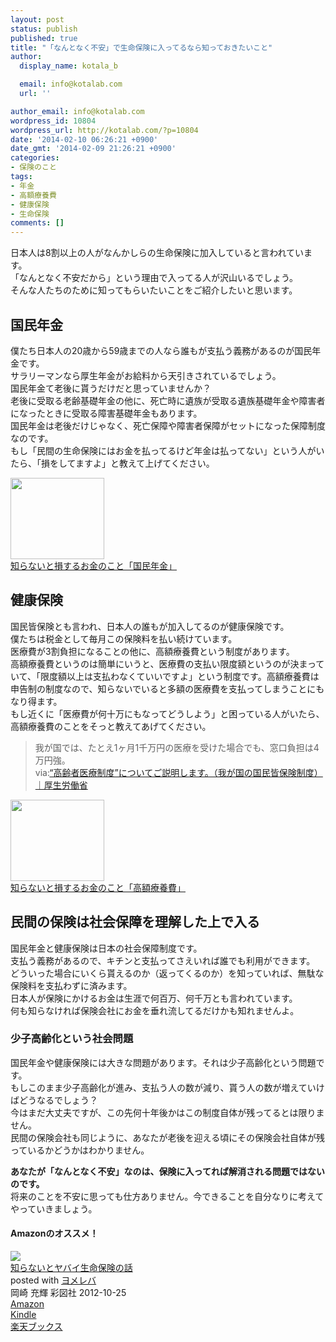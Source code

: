 ```yaml
---
layout: post
status: publish
published: true
title: "「なんとなく不安」で生命保険に入ってるなら知っておきたいこと"
author:
  display_name: kotala_b

  email: info@kotalab.com
  url: ''

author_email: info@kotalab.com
wordpress_id: 10804
wordpress_url: http://kotalab.com/?p=10804
date: '2014-02-10 06:26:21 +0900'
date_gmt: '2014-02-09 21:26:21 +0900'
categories:
- 保険のこと
tags:
- 年金
- 高額療養費
- 健康保険
- 生命保険
comments: []
---
```

<p>日本人は8割以上の人がなんかしらの生命保険に加入していると言われています。<br />
「なんとなく不安だから」という理由で入ってる人が沢山いるでしょう。<br />
そんな人たちのために知ってもらいたいことをご紹介したいと思います。<br />
<!--more--></p>
<h2>国民年金</h2>
<p>僕たち日本人の20歳から59歳までの人なら誰もが支払う義務があるのが国民年金です。<br />
サラリーマンなら厚生年金がお給料から天引きされているでしょう。<br />
国民年金て老後に貰うだけだと思っていませんか？<br />
老後に受取る老齢基礎年金の他に、死亡時に遺族が受取る遺族基礎年金や障害者になったときに受取る障害基礎年金もあります。<br />
国民年金は老後だけじゃなく、死亡保障や障害者保障がセットになった保障制度なのです。<br />
もし「民間の生命保険にはお金を払ってるけど年金は払ってない」という人がいたら、「損をしてますよ」と教えて上げてください。</p>
<div class="shht">
<div class="shhtimg"><a href="http://kotalab.com/money-nenkin" target="_blank"><img src="http://kotalab.com/wp-content/uploads/money-nenkin_140208-546x361.jpg" alt="" width="150" height="130" /></a></div>
<div class="shhttext"><a href="http://kotalab.com/money-nenkin" target="_blank">知らないと損するお金のこと「国民年金」</a><span class="removed_link" title="http://b.hatena.ne.jp/entry/http://kotalab.com/money-nenkin"><img border="0" src="http://b.hatena.ne.jp/entry/image/http://kotalab.com/money-nenkin" alt="" /></span></div>
</div>
<div class="clear"></div>
<h2>健康保険</h2>
<p>国民皆保険とも言われ、日本人の誰もが加入してるのが健康保険です。<br />
僕たちは税金として毎月この保険料を払い続けています。<br />
医療費が3割負担になることの他に、高額療養費という制度があります。<br />
高額療養費というのは簡単にいうと、医療費の支払い限度額というのが決まっていて、「限度額以上は支払わなくていいですよ」という制度です。高額療養費は申告制の制度なので、知らないでいると多額の医療費を支払ってしまうことにもなり得ます。<br />
もし近くに「医療費が何十万にもなってどうしよう」と困っている人がいたら、高額療養費のことをそっと教えてあげてください。</p>
<blockquote><p>我が国では、たとえ1ヶ月1千万円の医療を受けた場合でも、窓口負担は4万円強。<br />
via:<a href="http://www.mhlw.go.jp/bunya/shakaihosho/iryouseido01/info02d-23.html" target="_blank">&ldquo;高齢者医療制度&rdquo;についてご説明します。（我が国の国民皆保険制度）｜厚生労働省</a><a href="http://b.hatena.ne.jp/entry/http://www.mhlw.go.jp/bunya/shakaihosho/iryouseido01/info02d-23.html" target="_blank"><img border="0" src="http://b.hatena.ne.jp/entry/image/http://www.mhlw.go.jp/bunya/shakaihosho/iryouseido01/info02d-23.html" alt="" /></a></p></blockquote>
<div class="shht">
<div class="shhtimg"><a href="http://kotalab.com/money-kougakuryoyohi" target="_blank"><img src="http://kotalab.com/wp-content/uploads/money_130719-448x336.jpg" alt="" width="150" height="130" /></a></div>
<div class="shhttext"><a href="http://kotalab.com/money-kougakuryoyohi" target="_blank">知らないと損するお金のこと「高額療養費」</a><span class="removed_link" title="http://b.hatena.ne.jp/entry/http://kotalab.com/money-kougakuryoyohi"><img border="0" src="http://b.hatena.ne.jp/entry/image/http://kotalab.com/money-kougakuryoyohi" alt="" /></span></div>
</div>
<div class="clear"></div>
<h2>民間の保険は社会保障を理解した上で入る</h2>
<p>国民年金と健康保険は日本の社会保障制度です。<br />
支払う義務があるので、キチンと支払ってさえいれば誰でも利用ができます。<br />
どういった場合にいくら貰えるのか（返ってくるのか）を知っていれば、無駄な保険料を支払わずに済みます。<br />
日本人が保険にかけるお金は生涯で何百万、何千万とも言われています。<br />
何も知らなければ保険会社にお金を垂れ流してるだけかも知れませんよ。</p>
<h3>少子高齢化という社会問題</h3>
<p>国民年金や健康保険には大きな問題があります。それは少子高齢化という問題です。<br />
もしこのまま少子高齢化が進み、支払う人の数が減り、貰う人の数が増えていけばどうなるでしょう？<br />
今はまだ大丈夫ですが、この先何十年後かはこの制度自体が残ってるとは限りません。<br />
民間の保険会社も同じように、あなたが老後を迎える頃にその保険会社自体が残っているかどうかはわかりません。</p>
<p><strong>あなたが「なんとなく不安」なのは、保険に入ってれば解消される問題ではないのです。</strong><br />
将来のことを不安に思っても仕方ありません。今できることを自分なりに考えてやっていきましょう。</p>
<h4 class="aam">Amazonのオススメ！</h4>
<div class="booklink-box">
<div class="booklink-image"><a href="http://www.amazon.co.jp/exec/obidos/asin/4883928896/same-22/" rel="nofollow" target="_blank"><img src="http://ecx.images-amazon.com/images/I/416JM23jyVL._SL160_.jpg" style="border: none;" /></a></div>
<div class="booklink-info">
<div class="booklink-name"><a href="http://www.amazon.co.jp/exec/obidos/asin/4883928896/same-22/" rel="nofollow" target="_blank">知らないとヤバイ生命保険の話</a>
<div class="booklink-powered-date">posted with <a href="http://yomereba.com" rel="nofollow" target="_blank">ヨメレバ</a></div>
</div>
<div class="booklink-detail">岡崎 充輝 彩図社 2012-10-25    </div>
<div class="booklink-link2">
<div class="shoplinkamazon"><a href="http://www.amazon.co.jp/exec/obidos/asin/4883928896/same-22/" rel="nofollow" target="_blank" title="アマゾン" >Amazon</a></div>
<div class="shoplinkkindle"><a href="http://www.amazon.co.jp/gp/search?keywords=%92m%82%E7%82%C8%82%A2%82%C6%83%84%83o%83C%90%B6%96%BD%95%DB%8C%AF%82%CC%98b&__mk_ja_JP=%83J%83%5E%83J%83i&url=node%3D2275256051&tag=same-22" rel="nofollow" target="_blank" >Kindle</a></div>
<div class="shoplinkrakuten"><a href="http://c.af.moshimo.com/af/c/click?a_id=374941&p_id=56&pc_id=56&pl_id=637&s_v=b5Rz2P0601xu&url=http%3A%2F%2Fbooks.rakuten.co.jp%2Frb%2F12070360%2F" rel="nofollow" target="_blank" title="楽天ブックス" >楽天ブックス</a></div>
</p></div>
</div>
<div class="booklink-footer"></div>
</div>
